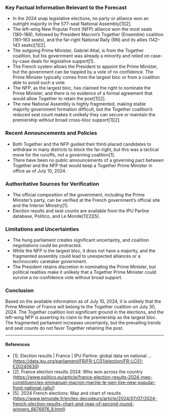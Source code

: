 ### Key Factual Information Relevant to the Forecast

- In the 2024 snap legislative elections, no party or alliance won an outright majority in the 577-seat National Assembly[1][2].
- The left-wing New Popular Front (NFP) alliance won the most seats (180–188), followed by President Macron’s Together (Ensemble) coalition (161–163 seats), and the far-right National Rally (RN) and its allies (142–143 seats)[1][2].
- The outgoing Prime Minister, Gabriel Attal, is from the Together coalition, but his government was already a minority and relied on case-by-case deals for legislative support[1].
- The French system allows the President to appoint the Prime Minister, but the government can be toppled by a vote of no confidence. The Prime Minister typically comes from the largest bloc or from a coalition able to avoid such a vote.
- The NFP, as the largest bloc, has claimed the right to nominate the Prime Minister, and there is no evidence of a formal agreement that would allow Together to retain the post[1][2].
- The new National Assembly is highly fragmented, making stable majority government formation difficult, but the Together coalition’s reduced seat count makes it unlikely they can secure or maintain the premiership without broad cross-bloc support[1][2].

### Recent Announcements and Policies

- Both Together and the NFP guided their third-placed candidates to withdraw in many districts to block the far-right, but this was a tactical move for the runoffs, not a governing coalition[1].
- There have been no public announcements of a governing pact between Together and the NFP that would keep a Together Prime Minister in office as of July 10, 2024.

### Authoritative Sources for Verification

- The official composition of the government, including the Prime Minister’s party, can be verified at the French government’s official site and the Interior Ministry[1].
- Election results and seat counts are available from the IPU Parline database, Politico, and Le Monde[1][2][5].

### Limitations and Uncertainties

- The hung parliament creates significant uncertainty, and coalition negotiations could be protracted.
- While the NFP is the largest bloc, it does not have a majority, and the fragmented assembly could lead to unexpected alliances or a technocratic caretaker government.
- The President retains discretion in nominating the Prime Minister, but political realities make it unlikely that a Together Prime Minister could survive a no-confidence vote without broad support.

### Conclusion

Based on the available information as of July 10, 2024, it is unlikely that the Prime Minister of France will belong to the Together coalition on July 30, 2024. The Together coalition lost significant ground in the elections, and the left-wing NFP is asserting its claim to the premiership as the largest bloc. The fragmented parliament increases uncertainty, but the prevailing trends and seat counts do not favor Together retaining the post.

---

#### References

- [1]. Election results | France | IPU Parline: global data on national ... (https://data.ipu.org/parliament/FR/FR-LC01/election/FR-LC01-E20240630)
- [2]. France election results 2024: Who won across the country (https://www.politico.eu/article/france-election-results-2024-map-constituencies-emmanuel-macron-marine-le-pen-live-new-popular-front-national-rally/)
- [5]. 2024 French elections: Map and chart of results (https://www.lemonde.fr/en/les-decodeurs/article/2024/07/07/2024-french-election-results-chart-and-map-of-second-round-winners_6676976_8.html)
